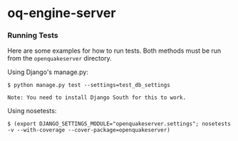 oq-engine-server
================

### Running Tests ###

Here are some examples for how to run tests. Both methods must be run from the
`openquakeserver` directory.

Using Django's manage.py:

    $ python manage.py test --settings=test_db_settings

    Note: You need to install Django South for this to work.

Using nosetests:

    $ (export DJANGO_SETTINGS_MODULE="openquakeserver.settings"; nosetests -v --with-coverage --cover-package=openquakeserver)

